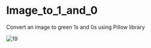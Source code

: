# Image_to_1_and_0
Convert an image to green 1s and 0s using Pillow library

![19](https://user-images.githubusercontent.com/72137556/136362574-55e4dc44-6992-4b72-993b-514bf16df8de.png)
